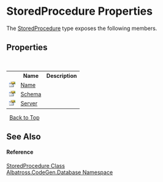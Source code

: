# StoredProcedure Properties
 

The <a href="373D552C">StoredProcedure</a> type exposes the following members.


## Properties
&nbsp;<table><tr><th></th><th>Name</th><th>Description</th></tr><tr><td>![Public property](media/pubproperty.gif "Public property")</td><td><a href="B55D9713">Name</a></td><td /></tr><tr><td>![Public property](media/pubproperty.gif "Public property")</td><td><a href="CBC2162F">Schema</a></td><td /></tr><tr><td>![Public property](media/pubproperty.gif "Public property")</td><td><a href="47AFF13D">Server</a></td><td /></tr></table>&nbsp;
<a href="#storedprocedure-properties">Back to Top</a>

## See Also


#### Reference
<a href="373D552C">StoredProcedure Class</a><br /><a href="E11F5D98">Albatross.CodeGen.Database Namespace</a><br />